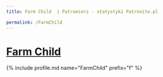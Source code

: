 ```yaml
---
title: Farm Child  | Patromierz - statystyki Patronite.pl

permalink: /FarmChild
---
```


# [Farm Child ](https://patronite.pl/FarmChild)

{% include profile.md name="FarmChild" prefix="f" %}
